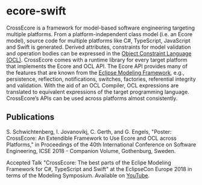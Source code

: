 # ecore-swift

CrossEcore is a framework for model-based software engineering targeting multiple platforms.
From a platform-independent class model (i.e. an Ecore model), source code for multiple platforms like C#, TypeScript, JavaScript and Swift is generated.
Derived attributes, constraints for model validation and operation bodies can be expressed in the [Object Constraint Language (OCL)](http://www.omg.org/spec/OCL/About-OCL/).
CrossEcore comes with a runtime library for every target platform that implements the Ecore and OCL API.
The Ecore API provides many of the features that are known from the [Eclipse Modeling Framework](https://www.eclipse.org/modeling/emf/), e.g., persistence, reflection, notifications, switches, factories, referential integrity and validation.
With the aid of an OCL Compiler, OCL expressions are translated to equivalent expressions of the target programming language.
CrossEcore’s APIs can be used across platforms almost consistently.

## Publications
S. Schwichtenberg, I. Jovanovikj, C. Gerth, and G. Engels, "Poster: CrossEcore: An Extendible Framework to Use Ecore and OCL across Platforms," in Proceedings of the 40th International Conference on Software Engineering, ICSE 2018 - Companion Volume, Gothenburg, Sweden.

Accepted Talk "CrossEcore: The best parts of the Eclipe Modeling Framework for C#, TypeScript and Swift" at the EclipseCon Europe 2018 in terms of the Modeling Symposium. Available on [YouTube](https://www.youtube.com/watch?v=T7-ExsSzSWw).
